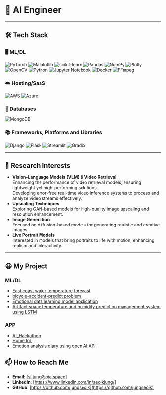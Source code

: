 # 👋 AI Engineer


---

## 🛠️ Tech Stack

### 🖥️ ML/DL
![PyTorch](https://img.shields.io/badge/PyTorch-%23EE4C2C.svg?style=for-the-badge&logo=PyTorch&logoColor=white)
![Matplotlib](https://img.shields.io/badge/Matplotlib-%230072C6.svg?style=for-the-badge&logo=Matplotlib&logoColor=black)
![scikit-learn](https://img.shields.io/badge/scikit--learn-%23F7931E.svg?style=for-the-badge&logo=scikit-learn&logoColor=white)
![Pandas](https://img.shields.io/badge/pandas-%23150458.svg?style=for-the-badge&logo=pandas&logoColor=white)
![NumPy](https://img.shields.io/badge/numpy-%23013243.svg?style=for-the-badge&logo=numpy&logoColor=white)
![Plotly](https://img.shields.io/badge/Plotly-%233F4F75.svg?style=for-the-badge&logo=plotly&logoColor=white)
![OpenCV](https://img.shields.io/badge/opencv-%23white.svg?style=for-the-badge&logo=opencv&logoColor=white)
![Python](https://img.shields.io/badge/python-3670A0?style=for-the-badge&logo=python&logoColor=ffdd54)
![Jupyter Notebook](https://img.shields.io/badge/jupyter-%23FA0F00.svg?style=for-the-badge&logo=jupyter&logoColor=white)
![Docker](https://img.shields.io/badge/docker-%230db7ed.svg?style=for-the-badge&logo=docker&logoColor=white)
![FFmpeg](https://shields.io/badge/FFmpeg-%23171717.svg?logo=ffmpeg&style=for-the-badge&labelColor=171717&logoColor=5cb85c)

### ☁️ Hosting/SaaS
![AWS](https://img.shields.io/badge/AWS-%23FF9900.svg?style=for-the-badge&logo=amazon-aws&logoColor=white)
![Azure](https://img.shields.io/badge/azure-%230072C6.svg?style=for-the-badge&logo=microsoftazure&logoColor=white)

### 💾 Databases
![MongoDB](https://img.shields.io/badge/MongoDB-%234ea94b.svg?style=for-the-badge&logo=mongodb&logoColor=white)

### 📚 Frameworks, Platforms and Libraries
![Django](https://img.shields.io/badge/django-%23092E20.svg?style=for-the-badge&logo=django&logoColor=white)
![Flask](https://img.shields.io/badge/flask-%23000.svg?style=for-the-badge&logo=flask&logoColor=white)
![Streamlit](https://img.shields.io/badge/Streamlit-%23FE4B4B.svg?style=for-the-badge&logo=streamlit&logoColor=white)
![Gradio](https://img.shields.io/badge/Gradio-%23FF9900.svg?style=for-the-badge&logo=gradio&logoColor=white)

---

## 🔬 Research Interests
- **Vision-Language Models (VLM) & Video Retrieval**  
  Enhancing the performance of video retrieval models, ensuring lightweight yet high-performing solutions.  
  Developing error-free real-time video inference systems to process and analyze video streams effectively.
- **Upscaling Techniques**  
  Exploring GAN-based models for high-quality image upscaling and resolution enhancement.
- **Image Generation**  
  Focused on diffusion-based models for generating realistic and creative images.
- **Live Portrait Models**  
  Interested in models that bring portraits to life with motion, enhancing realism and interactivity.
---
## 😃 My Project 
### ML/DL
- [East coast water temperature forecast](https://github.com/jungseoik/time_series_predict)
- [bicycle-accident-predict problem](https://github.com/jungseoik/bicycle-accident-predict)
- [Emotional data learning model application](https://github.com/lily39910/Imotion_Image)
- [Artifact space temperature and humidity prediction management system using LSTM](https://github.com/baek-s-j/WC-project)
### APP
- [AI_Hackathon](https://github.com/jungseoik/AI_Hackathon)
- [Home IoT](https://github.com/Srat00/HomeIoT_Raspberry)
- [Emotion analysis diary using open AI API](https://github.com/jungseoik/ICTproject_emotion_diary)



## 📫 How to Reach Me
- **Email**: [si.jung@pia.space]
- **LinkedIn**: [https://www.linkedin.com/in/seoikjung/]
- **GitHub**: [https://github.com/jungseoik](https://github.com/jungseoik)

